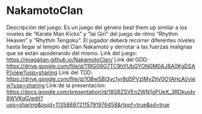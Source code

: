 # NakamotoClan
Descripción del juego: Es un juego del género beat them up similar a los niveles de “Karate Man Kicks” y “Iai Giri”
del juego de ritmo “Rhythm Heaven” y “Rhythm Tengoku”. El jugador deberá recorrer
diferentes niveles hasta llegar al templo del Clan Nakamoto y derrotar a las fuerzas malignas
que se están apoderando del mismo.
Link del juego: https://miagaitan.github.io/NakamotoClan/
Link del GDD: https://drive.google.com/file/d/119G09G7TC9hYUbGYON0M0AJ8A0KgDSAP/view?usp=sharing
Link del TDD: https://drive.google.com/file/d/10BwSBI3yc1yr8d5PVzlMvZhV0O1AHcAl/view?usp=sharing
Link de la presentación: https://docs.google.com/presentation/d/18SRZSVEn2WN1gPUeX_3RDkujdv8WVKqG/edit?usp=sharing&ouid=113586972115791976458&rtpof=true&sd=true

